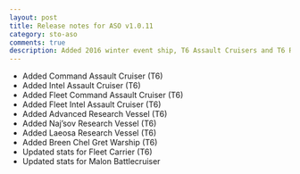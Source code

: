 ```yaml
---
layout: post
title: Release notes for ASO v1.0.11
category: sto-aso
comments: true
description: Added 2016 winter event ship, T6 Assault Cruisers and T6 Research Vessels (<a href="http://sto-aso.com.s3-website-us-east-1.amazonaws.com/1.0.11/sto-aso.zip">download</a>)
---
```


 - Added Command Assault Cruiser (T6)
 - Added Intel Assault Cruiser (T6)
 - Added Fleet Command Assault Cruiser (T6)
 - Added Fleet Intel Assault Cruiser (T6)
 - Added Advanced Research Vessel (T6)
 - Added Naj’sov Research Vessel (T6)
 - Added Laeosa Research Vessel (T6)
 - Added Breen Chel Gret Warship (T6)
 - Updated stats for Fleet Carrier (T6)
 - Updated stats for Malon Battlecruiser